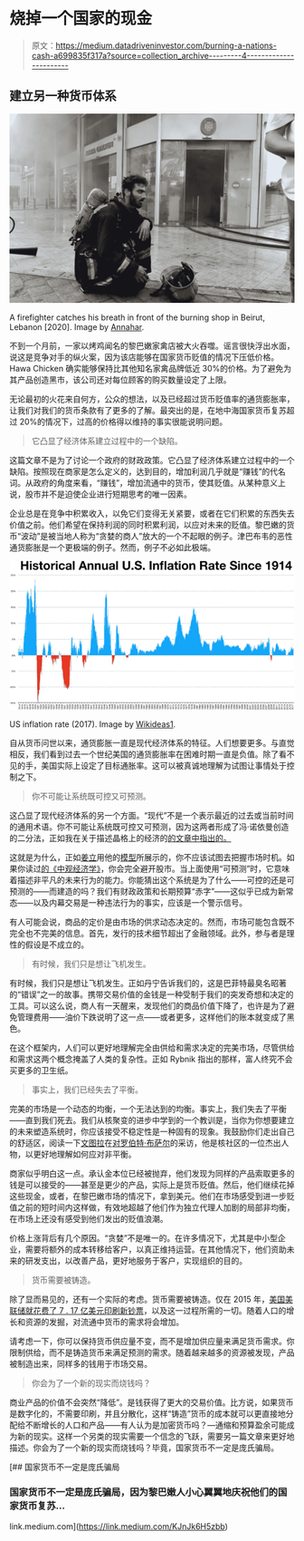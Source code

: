 # 烧掉一个国家的现金

> 原文：<https://medium.datadriveninvestor.com/burning-a-nations-cash-a699835f317a?source=collection_archive---------4----------------------->

## 建立另一种货币体系

![](img/bdfa1e62bde364642cac60ef9698b2cd.png)

A firefighter catches his breath in front of the burning shop in Beirut, Lebanon [2020]. Image by [Annahar](https://www.annahar.com/arabic/section/77-%D9%85%D8%AC%D8%AA%D9%85%D8%B9/30092020071245784).

不到一个月前，一家以烤鸡闻名的黎巴嫩家禽店被大火吞噬。谣言很快浮出水面，说这是竞争对手的纵火案，因为该店能够在国家货币贬值的情况下压低价格。Hawa Chicken 确实能够保持比其他知名家禽品牌低近 30%的价格。为了避免为其产品创造黑市，该公司还对每位顾客的购买数量设定了上限。

无论最初的火花来自何方，公众的想法，以及已经超过货币贬值率的通货膨胀率，让我们对我们的货币条款有了更多的了解。最突出的是，在地中海国家货币复苏超过 20%的情况下，过高的价格得以维持的事实很能说明问题。

> 它凸显了经济体系建立过程中的一个缺陷。

这篇文章不是为了讨论一个政府的财政政策。它凸显了经济体系建立过程中的一个缺陷。按照现在商家是怎么定义的，达到目的，增加利润几乎就是“赚钱”的代名词。从政府的角度来看，“赚钱”，增加流通中的货币，使其贬值。从某种意义上说，股市并不是迫使企业进行短期思考的唯一因素。

企业总是在竞争中积累收入，以免它们变得无关紧要，或者在它们积累的东西失去价值之前。他们希望在保持利润的同时积累利润，以应对未来的贬值。黎巴嫩的货币“波动”是被当地人称为“贪婪的商人”放大的一个不起眼的例子。津巴布韦的恶性通货膨胀是一个更极端的例子。然而，例子不必如此极端。

![](img/540f5a62da68a29b5d0c6704496bb0a0.png)

US inflation rate (2017). Image by [Wikideas1](https://commons.wikimedia.org/wiki/File:US_inflation_rate_CPI.png).

自从货币问世以来，通货膨胀一直是现代经济体系的特征。人们想要更多。与直觉相反，我们看到过去一个世纪美国的通货膨胀率在困难时期一直是负值。除了看不见的手，美国实际上设定了目标通胀率。这可以被真诚地理解为试图让事情处于控制之下。

> 你不可能让系统既可控又可预测。

这凸显了现代经济体系的另一个方面。“现代”不是一个表示最近的过去或当前时间的通用术语。你不可能让系统既可控又可预测，因为这两者形成了冯·诺依曼创造的二分法，正如我在关于描述晶格上的经济的[的文章中指出的。](https://medium.com/discourse/economics-could-emerge-out-of-boltzmanns-beauty-25d1feaa35b)

这就是为什么，正如[姜立](https://medium.com/u/459f680056f?source=post_page-----a699835f317a--------------------------------)用他的[模型](https://medium.com/@lijiang2087/can-you-time-the-market-27d13ab98d19)所展示的，你不应该试图去把握市场时机。如果你读过[的《中观经济学》](https://medium.com/discourse/mesoeconomics-2b280d3e8017)，你会完全避开股市。当上面使用“可预测”时，它意味着描述非平凡的未来行为的能力。你能猜出这个系统是为了什么——可控的还是可预测的——而建造的吗？我们有财政政策和长期预算“赤字”——这似乎已成为新常态——以及内幕交易是一种违法行为的事实，应该是一个警示信号。

有人可能会说，商品的定价是由市场的供求动态决定的。然而，市场可能包含既不完全也不完美的信息。首先，发行的技术细节超出了金融领域。此外，参与者是理性的假设是不成立的。

> 有时候，我们只是想让飞机发生。

有时候，我们只是想让飞机发生。正如丹宁告诉我们的，这是巴菲特最臭名昭著的“错误”之一的故事。携带交易价值的金钱是一种受制于我们的突发奇想和决定的工具。可以这么说，商人有一天醒来，发现他们的商品价值下降了，也许是为了避免管理费用——油价下跌说明了这一点——或者更多，这样他们的账本就变成了黑色。

在这个框架内，人们可以更好地理解完全由供给和需求决定的完美市场，尽管供给和需求这两个概念掩盖了人类的复杂性。正如 Rybnik 指出的那样，富人终究不会买更多的卫生纸。

> 事实上，我们已经失去了平衡。

完美的市场是一个动态的均衡，一个无法达到的均衡。事实上，我们失去了平衡——直到我们死去。我们从核聚变的进步中学到的一个教训是，当你为你想要建立的未来塑造系统时，你应该接受不稳定性是一种固有的现象。我鼓励你们走出自己的舒适区，阅读一下[文图拉](https://medium.com/u/bdc2211c7d09?source=post_page-----a699835f317a--------------------------------)在[对罗伯特·布萨尔](https://medium.com/discourse/robert-bussard-on-iec-fusion-power-the-polywell-reactor-be4a59dc7318)的采访，他是核社区的一位杰出人物，以更好地理解如何应对非平衡。

商家似乎明白这一点。承认金本位已经被抛弃，他们发现为同样的产品索取更多的钱是可以接受的——甚至是更少的产品，实际上是货币贬值。然后，他们继续花掉这些现金，或者，在黎巴嫩市场的情况下，拿到美元。他们在市场感受到进一步贬值之前的短时间内这样做，有效地超越了他们作为独立代理人加剧的局部非均衡，在市场上还没有感受到他们发出的贬值浪潮。

价格上涨背后有几个原因。“贪婪”不是唯一的。在许多情况下，尤其是中小型企业，需要将额外的成本转移给客户，以真正维持运营。在其他情况下，他们资助未来的研发支出，以改善产品，更好地服务于客户，实现组织的目的。

> 货币需要被铸造。

除了显而易见的，还有一个实际的考虑。货币需要被铸造。仅在 2015 年，[美国美联储就花费了 7 . 17 亿美元印刷新钞票](https://www.mentalfloss.com/article/68650/how-much-does-it-cost-manufacture-us-paper-money#:~:text=Well%2C%20%241%20and%20%242%20bills,more%20it%20costs%20to%20produce.)，以及这一过程所需的一切。随着人口的增长和资源的发掘，对流通中货币的需求将会增加。

请考虑一下，你可以保持货币供应量不变，而不是增加供应量来满足货币需求。你限制供给，而不是铸造货币来满足预测的需求。随着越来越多的资源被发现，产品被制造出来，同样多的钱用于市场交易。

> 你会为了一个新的现实而烧钱吗？

商业产品的价值不会突然“降低”。是钱获得了更大的交易价值。比方说，如果货币是数字化的，不需要印刷，并且分散化，这样“铸造”货币的成本就可以更直接地分配给不断增长的人口和产品——有人认为是加密货币吗？—通缩和预算盈余可能成为新的现实。这样一个另类的现实需要一个信念的飞跃，需要另一篇文章来更好地描述。你会为了一个新的现实而烧钱吗？毕竟，国家货币不一定是庞氏骗局。

[](https://link.medium.com/KJnJk6H5zbb) [## 国家货币不一定是庞氏骗局

### 国家货币不一定是庞氏骗局，因为黎巴嫩人小心翼翼地庆祝他们的国家货币复苏…

link.medium.com](https://link.medium.com/KJnJk6H5zbb)
